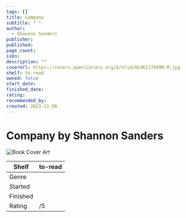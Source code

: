 ```yaml
---
tags: []
title: Company
subtitle: " "
author:
  - Shannon Sanders
publisher: 
published: 
page_count: 
isbn: 
description: ""
coverUrl: https://covers.openlibrary.org/b/olid/OL46127049M-M.jpg
shelf: to-read
owned: false
start_date: 
finished_date: 
rating: 
recommended_by: 
created: 2023-11-06
---
```


# Company by Shannon Sanders

![Book Cover Art](https://covers.openlibrary.org/b/olid/OL46127049M-M.jpg)

| Shelf | to-read |
| --- | --- |
| Genre |  |
| Started |  |
| Finished |  |
| Rating | /5 |

